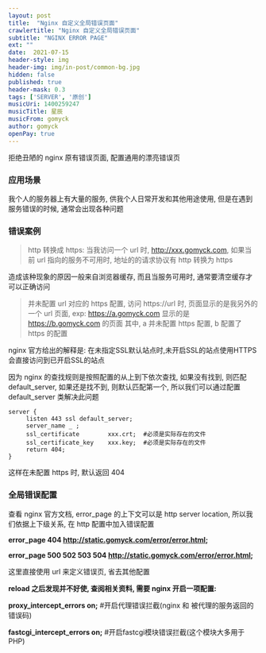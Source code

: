 ```yaml
---
layout: post
title:  "Nginx 自定义全局错误页面"
crawlertitle: "Nginx 自定义全局错误页面"
subtitle: "NGINX ERROR PAGE"
ext: ""
date:  2021-07-15
header-style: img
header-img: img/in-post/common-bg.jpg
hidden: false
published: true
header-mask: 0.3
tags: ['SERVER', '原创']
musicUri: 1400259247
musicTitle: 星辰
musicFrom: gomyck
author: gomyck
openPay: true
---
```


拒绝丑陋的 nginx 原有错误页面, 配置通用的漂亮错误页

### 应用场景

我个人的服务器上有大量的服务, 供我个人日常开发和其他用途使用, 但是在遇到服务错误的时候, 通常会出现各种问题

### 错误案例

> http 转换成 https: 当我访问一个 url 时, http://xxx.gomyck.com, 如果当前 url 指向的服务不可用时, 地址的的请求协议有 http 转换为 https

造成该种现象的原因一般来自浏览器缓存, 而且当服务可用时, 通常要清空缓存才可以正确访问

> 并未配置 url 对应的 https 配置, 访问 https://url 时, 页面显示的是我另外的一个 url 页面, exp: https://a.gomyck.com 显示的是 https://b.gomyck.com 的页面
> 其中, a 并未配置 https 配置, b 配置了 https 的配置

nginx 官方给出的解释是: 在未指定SSL默认站点时,未开启SSL的站点使用HTTPS会直接访问到已开启SSL的站点

因为 nginx 的查找规则是按照配置的从上到下依次查找, 如果没有找到, 则匹配 default_server, 如果还是找不到, 则默认匹配第一个, 所以我们可以通过配置 default_server 类解决此问题

```text
server {
     listen 443 ssl default_server;
     server_name _ ;
     ssl_certificate        xxx.crt;  #必须是实际存在的文件
     ssl_certificate_key    xxx.key;  #必须是实际存在的文件
     return 404;
}
```
这样在未配置 https 时, 默认返回 404

### 全局错误配置

查看 nginx 官方文档, error_page 的上下文可以是 http server location, 所以我们依据上下级关系, 在 http 配置中加入错误配置

**error_page 404             http://static.gomyck.com/error/error.html;**

**error_page 500 502 503 504 http://static.gomyck.com/error/error.html;**

这里直接使用 url 来定义错误页, 省去其他配置

**reload 之后发现并不好使, 查阅相关资料, 需要 nginx 开启一项配置:**

**proxy_intercept_errors on;** #开启代理错误拦截(nginx 和 被代理的服务返回的错误码)

**fastcgi_intercept_errors on;**  #开启fastcgi模块错误拦截(这个模块大多用于 PHP)







